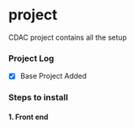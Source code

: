 # project
CDAC project contains all the setup

### Project Log
- [X] Base Project Added

### Steps to install

#### 1. Front end
